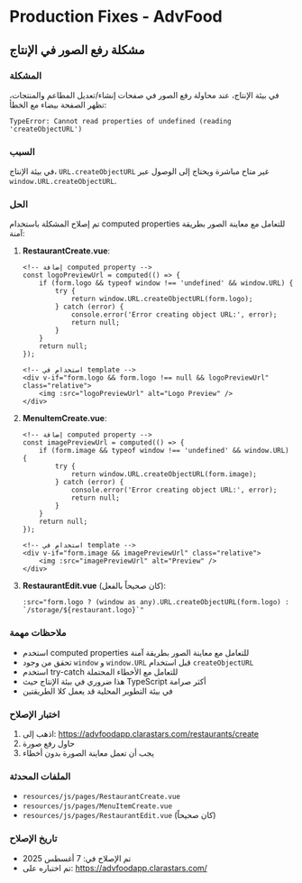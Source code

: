 # Production Fixes - AdvFood

## مشكلة رفع الصور في الإنتاج

### المشكلة
في بيئة الإنتاج، عند محاولة رفع الصور في صفحات إنشاء/تعديل المطاعم والمنتجات، تظهر الصفحة بيضاء مع الخطأ:
```
TypeError: Cannot read properties of undefined (reading 'createObjectURL')
```

### السبب
في بيئة الإنتاج، `URL.createObjectURL` غير متاح مباشرة ويحتاج إلى الوصول عبر `window.URL.createObjectURL`.

### الحل
تم إصلاح المشكلة باستخدام computed properties للتعامل مع معاينة الصور بطريقة آمنة:

1. **RestaurantCreate.vue**:
   ```vue
   <!-- إضافة computed property -->
   const logoPreviewUrl = computed(() => {
       if (form.logo && typeof window !== 'undefined' && window.URL) {
           try {
               return window.URL.createObjectURL(form.logo);
           } catch (error) {
               console.error('Error creating object URL:', error);
               return null;
           }
       }
       return null;
   });
   
   <!-- استخدام في template -->
   <div v-if="form.logo && form.logo !== null && logoPreviewUrl" class="relative">
       <img :src="logoPreviewUrl" alt="Logo Preview" />
   </div>
   ```

2. **MenuItemCreate.vue**:
   ```vue
   <!-- إضافة computed property -->
   const imagePreviewUrl = computed(() => {
       if (form.image && typeof window !== 'undefined' && window.URL) {
           try {
               return window.URL.createObjectURL(form.image);
           } catch (error) {
               console.error('Error creating object URL:', error);
               return null;
           }
       }
       return null;
   });
   
   <!-- استخدام في template -->
   <div v-if="form.image && imagePreviewUrl" class="relative">
       <img :src="imagePreviewUrl" alt="Preview" />
   </div>
   ```

3. **RestaurantEdit.vue** (كان صحيحاً بالفعل):
   ```vue
   :src="form.logo ? (window as any).URL.createObjectURL(form.logo) : `/storage/${restaurant.logo}`"
   ```

### ملاحظات مهمة
- استخدم computed properties للتعامل مع معاينة الصور بطريقة آمنة
- تحقق من وجود `window` و `window.URL` قبل استخدام `createObjectURL`
- استخدم try-catch للتعامل مع الأخطاء المحتملة
- هذا ضروري في بيئة الإنتاج حيث TypeScript أكثر صرامة
- في بيئة التطوير المحلية قد يعمل كلا الطريقتين

### اختبار الإصلاح
1. اذهب إلى: https://advfoodapp.clarastars.com/restaurants/create
2. حاول رفع صورة
3. يجب أن تعمل معاينة الصورة بدون أخطاء

### الملفات المحدثة
- `resources/js/pages/RestaurantCreate.vue`
- `resources/js/pages/MenuItemCreate.vue`
- `resources/js/pages/RestaurantEdit.vue` (كان صحيحاً)

### تاريخ الإصلاح
- تم الإصلاح في: 7 أغسطس 2025
- تم اختباره على: https://advfoodapp.clarastars.com/ 
